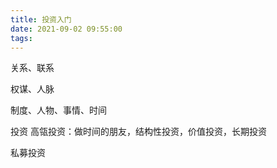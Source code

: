 ```yaml
---
title: 投资入门
date: 2021-09-02 09:55:00
tags:
---
```


关系、联系

权谋、人脉

制度、人物、事情、时间

投资
高瓴投资：做时间的朋友，结构性投资，价值投资，长期投资

私募投资
